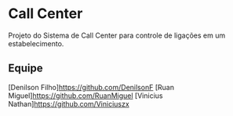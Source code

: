 # Call Center

Projeto do Sistema de Call Center para controle de ligações em um estabelecimento.


## Equipe
  [Denilson Filho]https://github.com/DenilsonF
  [Ruan Miguel]https://github.com/RuanMiguel
  [Vinicius Nathan]https://github.com/Viniciuszx
